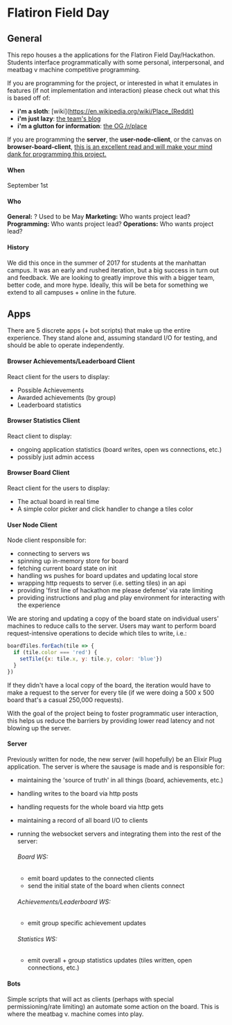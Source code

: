 # Flatiron Field Day

## General

This repo houses a the applications for the Flatiron Field Day/Hackathon. Students interface programmatically with some personal, interpersonal, and meatbag v machine competitive programming.

If you are programming for the project, or interested in what it emulates in features (if not implementation and interaction) please check out what this is based off of:
  - **i'm a sloth**: [wiki](https://en.wikipedia.org/wiki/Place_(Reddit)
  - **i'm just lazy**: [the team's blog](https://redditblog.com/2017/04/18/place-part-two/)
  - **i'm a glutton for information**: [the OG /r/place](https://reddit.com/r/place)

If you are programming the **server**, the **user-node-client**, or the canvas on **browser-board-client**, [this is an excellent read and will make your mind dank for programming this project.](https://redditblog.com/2017/04/13/how-we-built-rplace/)

#### When

September 1st

#### Who

**General:** ? Used to be May
**Marketing:** Who wants project lead?
**Programming:** Who wants project lead?
**Operations:** Who wants project lead?

#### History

We did this once in the summer of 2017 for students at the manhattan campus. It was an early and rushed iteration, but a big success in turn out and feedback. We are looking to greatly improve this with a bigger team, better code, and more hype. Ideally, this will be beta for something we extend to all campuses + online in the future. 


## Apps

There are 5 discrete apps (+ bot scripts) that make up the entire experience. They stand alone and, assuming standard I/O for testing, and should be able to operate independently. 


#### Browser Achievements/Leaderboard Client

React client for the users to display:
  - Possible Achievements
  - Awarded achievements (by group)
  - Leaderboard statistics
  
  
#### Browser Statistics Client

React client to display:
  - ongoing application statistics (board writes, open ws connections, etc.)
  - possibly just admin access
  

#### Browser Board Client

React client for the users to display:
  - The actual board in real time
  - A simple color picker and click handler to change a tiles color


#### User Node Client

Node client responsible for:
  - connecting to servers ws
  - spinning up in-memory store for board
  - fetching current board state on init
  - handling ws pushes for board updates and updating local store
  - wrapping http requests to server (i.e. setting tiles) in an api
  - providing 'first line of hackathon me please defense' via rate limiting
  - providing instructions and plug and play environment for interacting with the experience

We are storing and updating a copy of the board state on individual users' machines to reduce calls to the server. Users may want to perform board request-intensive operations to decide which tiles to write, i.e.:

```js
boardTiles.forEach(tile => {
  if (tile.color === 'red') {
    setTile({x: tile.x, y: tile.y, color: 'blue'})
  }
})
```

If they didn't have a local copy of the board, the iteration would have to make a request to the server for every tile (if we were doing a 500 x 500 board that's a casual 250,000 requests). 

With the goal of the project being to foster programmatic user interaction, this helps us reduce the barriers by providing lower read latency and not blowing up the server. 

#### Server

Previously written for node, the new server (will hopefully) be an Elixir Plug application. The server is where the sausage is made and is responsible for:
- maintaining the 'source of truth' in all things (board, achievements, etc.)
- handling writes to the board via http posts
- handling requests for the whole board via http gets
- maintaining a record of all board I/O to clients
- running the websocket servers and integrating them into the rest of the server:

  ###### Board WS:
  - emit board updates to the connected clients
  - send the initial state of the board when clients connect
  
  ###### Achievements/Leaderboard WS:
  - emit group specific achievement updates
  
  ###### Statistics WS:
  - emit overall + group statistics updates (tiles written, open connections, etc.)


#### Bots

Simple scripts that will act as clients (perhaps with special permissioning/rate limiting) an automate some action on the board. This is where the meatbag v. machine comes into play.
